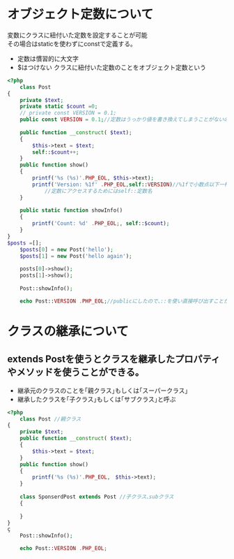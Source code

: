 # オブジェクト定数について

変数にクラスに紐付いた定数を設定することが可能  
その場合はstaticを使わずにconstで定義する｡  
- 定数は慣習的に大文字
- $はつけない
クラスに紐付いた定数のことをオブジェクト定数という
```php
<?php    
    class Post
{	   
    private $text; 
    private static $count =0;
    // private const VERSION = 0.1;
    public const VERSION = 0.1;//定数はうっかり値を書き換えてしまうことがないのでpublicにすることができる
    
    public function __construct( $text);
    { 
    	$this->text = $text;
        self::$count++;
    }
    public function show()
    {
        printf('%s (%s)'.PHP_EOL, $this->text);
        printf('Version: %1f' .PHP_EOL,self::VERSION)//%1fで小数点以下一桁まで表示するという意味
            //定数にアクセスするためにはself::定数名
    }
    
    public static function showInfo() 
    {
        printf('Count: %d' .PHP_EOL;, self::$count);
    }
}   
$posts =[];	
	$posts[0] = new Post('hello');
	$posts[1] = new Post('hello again');
	
	posts[0]->show();
	posts[1]->show();
    
    Post::showInfo();

	echo Post::VERSION .PHP_EOL;//publicにしたので､::を使い直接呼び出すことが可能になる
```

# クラスの継承について
## extends Postを使うとクラスを継承したプロパティやメソッドを使うことができる｡
- 継承元のクラスのことを｢親クラス｣もしくは｢スーパークラス｣
- 継承したクラスを｢子クラス｣もしくは｢サブクラス｣と呼ぶ
```php
<?php    
    class Post //親クラス
{	   
    private $text; 
    public function __construct( $text);
    { 
    	$this->text = $text;
    }
    public function show()　
    {
        printf('%s (%s)'.PHP_EOL,　$this->text);
    }
    
    class SponserdPost extends Post //子クラス､subクラス
    {
        
	}   
}
ç
    Post::showInfo();

	echo Post::VERSION .PHP_EOL;
```
